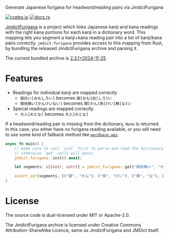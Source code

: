 Generate Japanese furigana for headword/reading pairs via JmdictFurigana

[![crates.io](https://img.shields.io/crates/v/jmdict-furigana.svg)](https://crates.io/crates/jmdict-furigana)
[![docs.rs](https://img.shields.io/docsrs/jmdict-furigana)](https://docs.rs/jmdict-furigana)

[JmdictFurigana] is a project which links Japanese kanji and kana readings with the right kana portions for each kanji in a dictionary word. This mapping lets you segment a kanji+kana reading pair into a list of kanji/kana pairs correctly. `jmdict-furigana` provides access to this mapping from Rust, by bundling the released JmdictFurigana archive and parsing it.

The current bundled archive is [2.3.1+2024-11-25](https://github.com/Doublevil/JmdictFurigana/releases/tag/2.3.1%2B2024-11-25)

# Features

- Readings for individual kanji are mapped correctly
  - `面白い[おもしろい]` becomes `面[おも]白[しろ]い`
  - `関係無い[かんけいない]` becomes `関[かん]係[けい]無[な]い`
- Special readings are mapped correctly
  - `大人[おとな]` becomes `大人[おとな]`

If a headword/reading pair is missing from the dictionary, `None` is returned. In this case, you either have no furigana reading available, or you will need to use some kind of fallback method like [`wordbase-api`].

```rust
async fn main() {
    // make sure to call `init` first to parse and load the dictionary
    // otherwise `get` calls will panic
    jmdict_furigana::init().await;

    let segments: &[(&str, &str)] = jmdict_furigana::get("関係無い", "かんけいない").unwrap();

    assert_eq!(segments, [("関", "かん"), ("係", "けい"), ("無", "な"), ("い", "")]);
}
```

# License

The source code is dual-licensed under MIT or Apache-2.0.

The JmdictFurigana archive is licensed under Creative Commons Attribution-ShareAlike Licence, same as JmdictFurigana and JMDict itself.

[JmdictFurigana]: https://github.com/Doublevil/JmdictFurigana?tab=readme-ov-file
[`wordbase-api`]: https://docs.rs/wordbase-api
